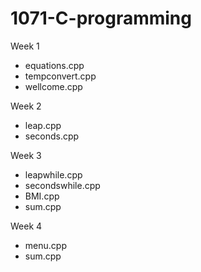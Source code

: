 # 1071-C-programming

Week 1
* equations.cpp
* tempconvert.cpp
* wellcome.cpp

Week 2
* leap.cpp
* seconds.cpp

Week 3
* leapwhile.cpp
* secondswhile.cpp
* BMI.cpp
* sum.cpp

Week 4
* menu.cpp
* sum.cpp
